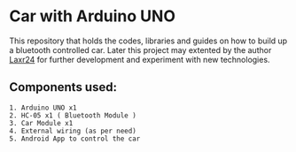 # Car with Arduino UNO
This repository that holds the codes, libraries and guides on how to build up a bluetooth controlled car. 
Later this project may extented by the author [Laxr24](https://github.com/Laxr24) for further development and experiment with new technologies.

## Components used:
    1. Arduino UNO x1
    2. HC-05 x1 ( Bluetooth Module )
    3. Car Module x1
    4. External wiring (as per need)
    5. Android App to control the car


